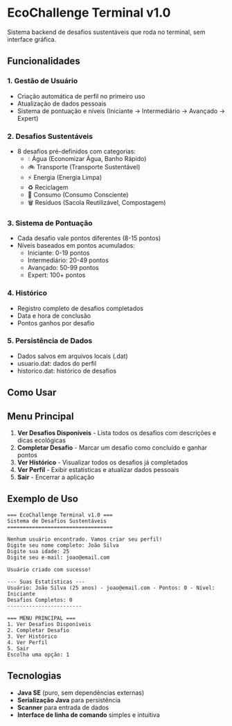 # EcoChallenge Terminal v1.0

Sistema backend de desafios sustentáveis que roda no terminal, sem interface gráfica.

## Funcionalidades

### 1. Gestão de Usuário
- Criação automática de perfil no primeiro uso
- Atualização de dados pessoais
- Sistema de pontuação e níveis (Iniciante → Intermediário → Avançado → Expert)

### 2. Desafios Sustentáveis
- 8 desafios pré-definidos com categorias:
  - 💧 Água (Economizar Água, Banho Rápido)
  - 🚲 Transporte (Transporte Sustentável)
  - ⚡ Energia (Energia Limpa)
  - ♻️ Reciclagem
  - 🛒 Consumo (Consumo Consciente)
  - 🗑️ Resíduos (Sacola Reutilizável, Compostagem)

### 3. Sistema de Pontuação
- Cada desafio vale pontos diferentes (8-15 pontos)
- Níveis baseados em pontos acumulados:
  - Iniciante: 0-19 pontos
  - Intermediário: 20-49 pontos
  - Avançado: 50-99 pontos
  - Expert: 100+ pontos

### 4. Histórico
- Registro completo de desafios completados
- Data e hora de conclusão
- Pontos ganhos por desafio

### 5. Persistência de Dados
- Dados salvos em arquivos locais (.dat)
- usuario.dat: dados do perfil
- historico.dat: histórico de desafios

## Como Usar

## Menu Principal

1. **Ver Desafios Disponíveis** - Lista todos os desafios com descrições e dicas ecológicas
2. **Completar Desafio** - Marcar um desafio como concluído e ganhar pontos
3. **Ver Histórico** - Visualizar todos os desafios já completados
4. **Ver Perfil** - Exibir estatísticas e atualizar dados pessoais
5. **Sair** - Encerrar a aplicação

## Exemplo de Uso

```
=== EcoChallenge Terminal v1.0 ===
Sistema de Desafios Sustentáveis
==================================

Nenhum usuário encontrado. Vamos criar seu perfil!
Digite seu nome completo: João Silva
Digite sua idade: 25
Digite seu e-mail: joao@email.com

Usuário criado com sucesso!

--- Suas Estatísticas ---
Usuário: João Silva (25 anos) - joao@email.com - Pontos: 0 - Nível: Iniciante
Desafios Completos: 0
------------------------

=== MENU PRINCIPAL ===
1. Ver Desafios Disponíveis
2. Completar Desafio
3. Ver Histórico
4. Ver Perfil
5. Sair
Escolha uma opção: 1
```


## Tecnologias

- **Java SE** (puro, sem dependências externas)
- **Serialização Java** para persistência
- **Scanner** para entrada de dados
- **Interface de linha de comando** simples e intuitiva
